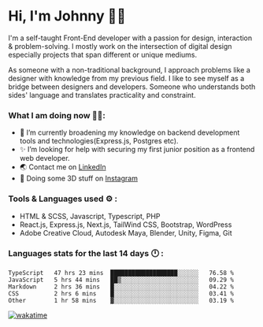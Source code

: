 # Hi, I'm Johnny 👋🧑‍

I'm a self-taught Front-End developer with a passion for design, interaction & problem-solving. I mostly work on the intersection of digital design especially projects that span different or unique mediums.

As someone with a non-traditional background, I approach problems like a designer with knowledge from my previous field. I like to see myself as a bridge between designers and developers. Someone who understands both sides' language and translates practicality and constraint.

### What I am doing now 🧑‍💻:

- 🔭 I’m currently broadening my knowledge on backend development tools and technologies(Express.js, Postgres etc).
- ✨ I’m looking for help with securing my first junior position as a frontend web developer.
- 🌏 Contact me on [LinkedIn](https://www.linkedin.com/in/johchai/)
- 🎨 Doing some 3D stuff on [Instagram](https://www.instagram.com/johnsaaz)

### Tools & Languages used ⚙️ :

- HTML & SCSS, Javascript, Typescript, PHP
- React.js, Express.js, Next.js, TailWind CSS, Bootstrap, WordPress
- Adobe Creative Cloud, Autodesk Maya, Blender, Unity, Figma, Git

### Languages stats for the last 14 days 🕛 :

<!--START_SECTION:waka-->

```text
TypeScript   47 hrs 23 mins  ███████████████████░░░░░░   76.58 %
JavaScript   5 hrs 44 mins   ██▒░░░░░░░░░░░░░░░░░░░░░░   09.29 %
Markdown     2 hrs 36 mins   █░░░░░░░░░░░░░░░░░░░░░░░░   04.22 %
CSS          2 hrs 6 mins    █░░░░░░░░░░░░░░░░░░░░░░░░   03.41 %
Other        1 hr 58 mins    ▓░░░░░░░░░░░░░░░░░░░░░░░░   03.19 %
```

<!--END_SECTION:waka-->

[![wakatime](https://wakatime.com/badge/user/0cd14e89-b357-451d-b5c1-4a79286fb5a6.svg)](https://wakatime.com/@0cd14e89-b357-451d-b5c1-4a79286fb5a6)
